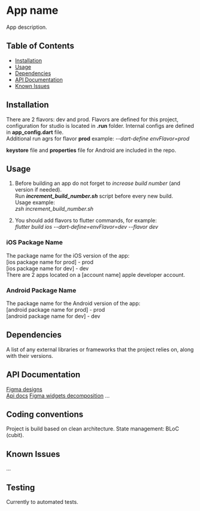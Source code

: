 # App name
App description.

## Table of Contents
- [Installation](#installation)
- [Usage](#usage)
- [Dependencies](#dependencies)
- [API Documentation](#api-documentation)
- [Known Issues](#known-issues)

## Installation
There are 2 flavors: dev and prod. Flavors are defined for this project, configuration for studio is located in **.run** folder. Internal configs are defined in **app_config.dart** file.  
Additional run agrs for flavor **prod** example: *--dart-define envFlavor=prod*

**keystore** file and **properties** file for Android are included in the repo.

## Usage
1. Before building an app do not forget to *increase build number* (and version if needed).  
   Run ***increment_build_number.sh*** script before every new build.  
   Usage example:  
   *zsh increment_build_number.sh*

2. You should add flavors to flutter commands, for example:  
   *flutter build ios --dart-define=envFlavor=dev --flavor dev*

### iOS Package Name
The package name for the iOS version of the app:  
[ios package name for prod] - prod  
[ios package name for dev] - dev  
There are 2 apps located on a [account name] apple developer account.

### Android Package Name
The package name for the Android version of the app:  
[android package name for prod] - prod  
[android package name for dev] - dev  

## Dependencies
A list of any external libraries or frameworks that the project relies on, along with their versions.

## API Documentation
[Figma designs](...)  
[Api docs](...)
[Figma widgets decomposition](...)
...

## Coding conventions 
Project is build based on clean architecture. State management: BLoC (cubit).

## Known Issues
...

## Testing
Currently to automated tests.
